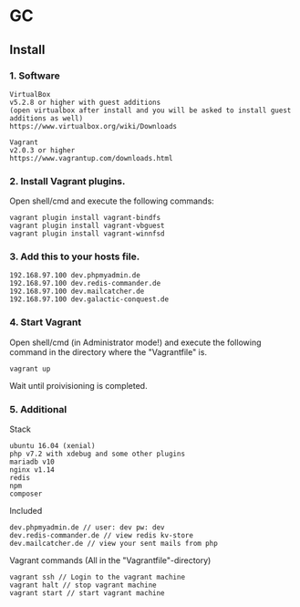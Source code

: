# GC

## Install
### 1. Software
```
VirtualBox
v5.2.8 or higher with guest additions 
(open virtualbox after install and you will be asked to install guest additions as well) 
https://www.virtualbox.org/wiki/Downloads

Vagrant 
v2.0.3 or higher 
https://www.vagrantup.com/downloads.html
```

### 2. Install Vagrant plugins. 
Open shell/cmd and execute the following commands:
```
vagrant plugin install vagrant-bindfs
vagrant plugin install vagrant-vbguest
vagrant plugin install vagrant-winnfsd
```

### 3. Add this to your hosts file.
```
192.168.97.100 dev.phpmyadmin.de
192.168.97.100 dev.redis-commander.de
192.168.97.100 dev.mailcatcher.de
192.168.97.100 dev.galactic-conquest.de
```

### 4. Start Vagrant
Open shell/cmd (in Administrator mode!) and execute the 
following command in the directory where the "Vagrantfile" is.
```
vagrant up
```
Wait until proivisioning is completed.

### 5. Additional

Stack 
```
ubuntu 16.04 (xenial)
php v7.2 with xdebug and some other plugins
mariadb v10
nginx v1.14
redis
npm
composer
```

Included 
```
dev.phpmyadmin.de // user: dev pw: dev
dev.redis-commander.de // view redis kv-store
dev.mailcatcher.de // view your sent mails from php
```

Vagrant commands (All in the "Vagrantfile"-directory)
```
vagrant ssh // Login to the vagrant machine 
vagrant halt // stop vagrant machine
vagrant start // start vagrant machine
```

